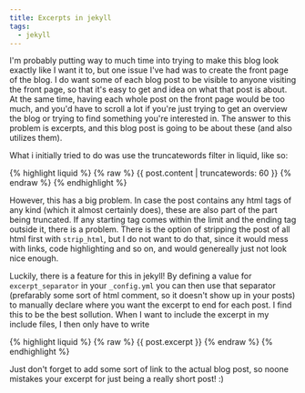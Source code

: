 ```yaml
---
title: Excerpts in jekyll
tags:
  - jekyll
---
```


I'm probably putting way to much time into trying to make this blog look exactly
like I want it to, but one issue I've had was to create the front page of the blog.
I do want some of each blog post to be visible to anyone visiting the front page,
so that it's easy to get and idea on what that post is about. At the same time, having
each whole post  on the front page would be too much, and you'd have to scroll a lot
if you're just trying to get an overview the blog or trying to find something
you're interested in. The answer to this problem is excerpts, and this blog post
is going to be about these (and also utilizes them).

What i initially tried to do was use the truncatewords filter in liquid, like so:

{% highlight liquid %}
{% raw %}
{{ post.content | truncatewords: 60 }}
{% endraw %}
{% endhighlight %}

<!--more-->

However, this has a big problem. In case the post contains any html
tags of any kind (which it almost certainly does), these are also part of the
part being truncated. If any starting tag comes within the limit and the ending
tag outside it, there is a problem. There is the option of stripping the post
of all html first with `strip_html`, but I do not want to do that, since it
would mess with links, code highlighting and so on, and would genereally just
not look nice enough.

Luckily, there is a feature for this in jekyll! By defining a value for
`excerpt_separator` in your `_config.yml` you can then use that separator
(prefarably some sort of html comment, so it doesn't show up in your posts)
to manually declare where you want the excerpt to end for each post. I find
this to be the best sollution. When I want to include the excerpt in my include
files, I then only have to write

{% highlight liquid %}
{% raw %}
{{ post.excerpt }}
{% endraw %}
{% endhighlight %}

Just don't forget to add some sort of link to the actual blog post, so noone
mistakes your excerpt for just being a really short post! :)
